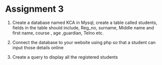 # Assignment 3

1. Create a database named KCA in Mysql, create a table called students, fields in the table should include, Reg_no, surname, Middle name and first name, course , age ,guardian, Telno etc.

2. Connect the database to your website using php so that a student can input those details online

3. Create a query to display all the registered students
